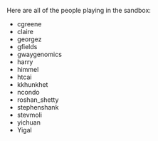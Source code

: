 Here are all of the people playing in the sandbox:

* cgreene
* claire
* georgez
* gfields
* gwaygenomics
* harry
* himmel
* htcai
* kkhunkhet
* ncondo
* roshan_shetty
* stephenshank
* stevmoli
* yichuan
* Yigal
